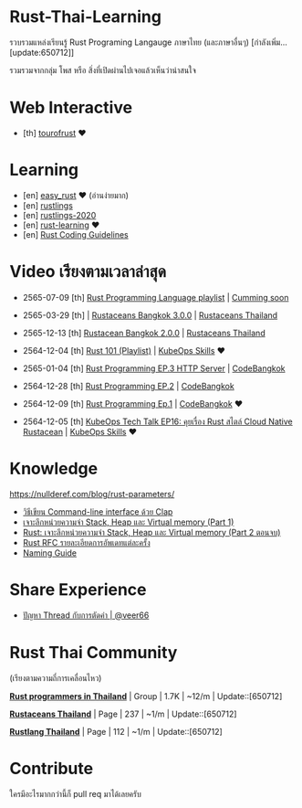# Rust-Thai-Learning
รวบรวมแหล่งเรียนรู้ Rust Programing Langauge ภาษาไทย (และภาษาอื่นๆ) [กำลังเพิ่ม... [update:650712]]

รวมรวมจากกลุ่ม โพส หรือ สิ่งที่เปิดผ่านไปเจอแล้วเห็นว่าน่าสนใจ

# Web Interactive
- [th] [tourofrust](https://tourofrust.com/00_th.html) ❤️


# Learning
- [en] [easy_rust](https://dhghomon.github.io/easy_rust/) ❤️ (อ่านง่ายมาก)
- [en] [rustlings](https://github.com/rust-lang/rustlings)
- [en] [rustlings-2020](https://github.com/pretzelhammer/rust-blog/blob/master/posts/learning-rust-in-2020.md)
- [en] [rust-learning](https://github.com/ctjhoa/rust-learning) ❤️
- [en] [Rust Coding Guidelines](https://github.com/Rust-Coding-Guidelines/rust-coding-guidelines)

# Video  เรียงตามเวลาล่าสุด
- 2565-07-09 [th] [Rust Programming Language playlist](https://www.youtube.com/playlist?list=PLiVVfnY4ieNoacRsIQtD-0oSVyC0XC-KJ) | [Cumming soon](https://www.youtube.com/channel/UCofe7J3tzz9xlHMz5yFX3Xg)
- 2565-03-29 [th] | [Rustaceans Bangkok 3.0.0](https://www.facebook.com/rustaceansthailand/videos/1373815506373832/) | [Rustaceans Thailand](https://www.facebook.com/rustaceansthailand)

- 2565-12-13 [th] [Rustacean Bangkok 2.0.0](https://www.facebook.com/rustaceansthailand/videos/885511865482174) | [Rustaceans Thailand](https://www.facebook.com/rustaceansthailand)
- 2564-12-04 [th] [Rust 101 (Playlist)](https://www.youtube.com/playlist?list=PLWApnCxWplk7nuxEI3mwiAcg6DdjS9QU_) | [KubeOps Skills](https://www.youtube.com/c/KubeOpsSkills) ❤️
- 2565-01-04 [th] [Rust Programming EP.3 HTTP Server](https://www.youtube.com/watch?v=MZRlVMoef94) | [CodeBangkok](https://www.youtube.com/c/CodeBangkok) 
- 2564-12-28 [th] [Rust Programming EP.2](https://www.youtube.com/watch?v=k9ZzKG8fdN8) | [CodeBangkok](https://www.youtube.com/c/CodeBangkok) 
- 2564-12-09 [th] [Rust Programming Ep.1](https://www.youtube.com/watch?v=GVCR8b_33zo) | [CodeBangkok](https://www.youtube.com/c/CodeBangkok) ❤️
- 2564-12-05 [th] [KubeOps Tech Talk EP16: คุยเรื่อง Rust สไตล์ Cloud Native Rustacean](https://www.youtube.com/watch?v=KuNR4qDe_eE) | [KubeOps Skills](https://www.youtube.com/c/KubeOpsSkills) ❤️


# Knowledge
https://nullderef.com/blog/rust-parameters/
- [วิธีเขียน Command-line interface ด้วย Clap](https://medium.com/@be.munin/rust-%E0%B8%A7%E0%B8%B4%E0%B8%98%E0%B8%B5%E0%B9%80%E0%B8%82%E0%B8%B5%E0%B8%A2%E0%B8%99-command-line-interface-%E0%B8%94%E0%B9%89%E0%B8%A7%E0%B8%A2-clap-%E0%B8%81%E0%B8%B1%E0%B8%9A-console-crate-f0c52323eb34)
- [เจาะลึกหน่วยความจำ Stack, Heap และ Virtual memory (Part 1)](https://medium.com/@be.munin/rust-%E0%B9%80%E0%B8%88%E0%B8%B2%E0%B8%B0%E0%B8%A5%E0%B8%B6%E0%B8%81%E0%B8%AB%E0%B8%99%E0%B9%88%E0%B8%A7%E0%B8%A2%E0%B8%84%E0%B8%A7%E0%B8%B2%E0%B8%A1%E0%B8%88%E0%B8%B3-stack-heap-%E0%B9%81%E0%B8%A5%E0%B8%B0-virtual-memory-part-1-93c0cc77874f)
- [Rust: เจาะลึกหน่วยความจำ Stack, Heap และ Virtual memory (Part 2 ตอนจบ)](https://medium.com/@be.munin/rust-%E0%B9%80%E0%B8%88%E0%B8%B2%E0%B8%B0%E0%B8%A5%E0%B8%B6%E0%B8%81%E0%B8%AB%E0%B8%99%E0%B9%88%E0%B8%A7%E0%B8%A2%E0%B8%84%E0%B8%A7%E0%B8%B2%E0%B8%A1%E0%B8%88%E0%B8%B3-stack-heap-%E0%B9%81%E0%B8%A5%E0%B8%B0-virtual-memory-part-2-%E0%B8%95%E0%B8%AD%E0%B8%99%E0%B8%88%E0%B8%9A-c65de4581aaf)
- [Rust RFC รายละเอียดการอัพเดทแต่ละครั้ง](https://rust-lang.github.io/rfcs/introduction.html)
- [Naming Guide](https://rust-lang.github.io/api-guidelines/naming.html)

# Share Experience
- [ปัญหา Thread กับการตัดคำ | @veer66](https://www.youtube.com/watch?v=FkgolOwTeWc)

# Rust Thai Community
(เรียงตามความถี่การเคลื่อนไหว)

[**Rust programmers in Thailand**](https://www.facebook.com/groups/308197709350882/)
| Group | 1.7K | ~12/m | Update::[650712]


[**Rustaceans Thailand**](https://www.facebook.com/rustaceansthailand/)
| Page | 237 | ~1/m | Update::[650712]


[**Rustlang Thailand**](https://www.facebook.com/rustlang.thailand)
| Page | 112 | ~1/m | Update::[650712]



# Contribute
ใครมีอะไรมากกว่านี้ก็ pull req มาได้เลยครับ
